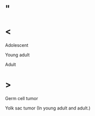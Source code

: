 # "

# <

Adolescent

Young adult

Adult

# >

Germ cell tumor

Yolk sac tumor
(In young adult and adult.)
